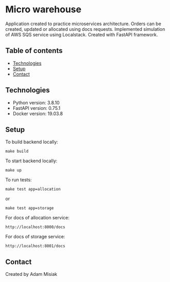 # Micro warehouse

Application created to practice microservices architecture. Orders can be created, updated or allocated using docs requests. Implemented simulation of AWS SQS service using Localstack. Created with FastAPI framework.

## Table of contents
* [Technologies](#technologies)
* [Setup](#setup)
* [Contact](#contact)

## Technologies
* Python version: 3.8.10
* FastAPI version: 0.75.1
* Docker version: 19.03.8

## Setup
To build backend locally:
```
make build
```

To start backend locally:
```
make up
```

To run tests:
```
make test app=allocation
```
or
```
make test app=storage
```

For docs of allocation service:
```
http://localhost:8000/docs
```

For docs of storage service:
```
http://localhost:8001/docs
```

## Contact
Created by Adam Misiak